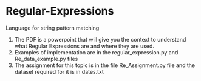 # Regular-Expressions
Language for string pattern matching 

1) The PDF is a powerpoint that will give you the context to understand what Regular Expressions are and where they are used.
2) Examples of implementation are in the regular_expression.py and Re_data_example.py files
3) The assignment for this topic is in the file Re_Assignment.py file and the dataset required for it is in dates.txt
